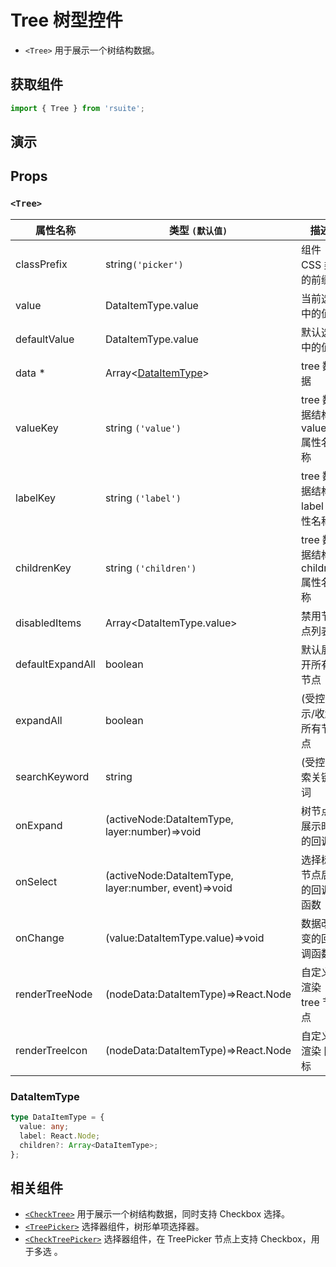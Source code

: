 # Tree 树型控件

- `<Tree>` 用于展示一个树结构数据。

## 获取组件

```js
import { Tree } from 'rsuite';
```

## 演示

<!--{demo}-->

## Props

### `<Tree>`

| 属性名称         | 类型 `(默认值)`                                      | 描述                            |
| ---------------- | ---------------------------------------------------- | ------------------------------- |
| classPrefix      | string`('picker')`                                   | 组件 CSS 类的前缀               |
| value            | DataItemType.value                                   | 当前选中的值                    |
| defaultValue     | DataItemType.value                                   | 默认选中的值                    |
| data \*          | Array&lt;[DataItemType](#DataItemType)&gt;           | tree 数据                       |
| valueKey         | string `('value')`                                   | tree 数据结构 value 属性名称    |
| labelKey         | string `('label')`                                   | tree 数据结构 label 属性名称    |
| childrenKey      | string `('children')`                                | tree 数据结构 children 属性名称 |
| disabledItems    | Array&lt;DataItemType.value&gt;                      | 禁用节点列表                    |
| defaultExpandAll | boolean                                              | 默认展开所有节点                |
| expandAll        | boolean                                              | (受控)展示/收起所有节点         |
| searchKeyword    | string                                               | (受控)搜索关键词                |
| onExpand         | (activeNode:DataItemType, layer:number)=>void        | 树节点展示时的回调              |
| onSelect         | (activeNode:DataItemType, layer:number, event)=>void | 选择树节点后的回调函数          |
| onChange         | (value:DataItemType.value)=>void                     | 数据改变的回调函数              |
| renderTreeNode   | (nodeData:DataItemType)=>React.Node                  | 自定义渲染 tree 节点            |
| renderTreeIcon   | (nodeData:DataItemType)=>React.Node                  | 自定义渲染 图标                 |

### DataItemType

```ts
type DataItemType = {
  value: any;
  label: React.Node;
  children?: Array<DataItemType>;
};
```

## 相关组件

- [`<CheckTree>`](./check-tree) 用于展示一个树结构数据，同时支持 Checkbox 选择。
- [`<TreePicker>`](./tree-picker) 选择器组件，树形单项选择器。
- [`<CheckTreePicker>`](./check-tree-picker) 选择器组件，在 TreePicker 节点上支持 Checkbox，用于多选 。
